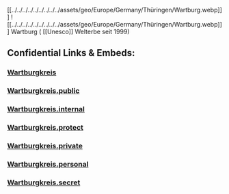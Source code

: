 
[[../../../../../../../../../assets/geo/Europe/Germany/Thüringen/Wartburg.webp]]] ![[../../../../../../../../../assets/geo/Europe/Germany/Thüringen/Wartburg.webp]]] 
Wartburg ( [[Unesco]] Welterbe seit 1999)  


## Confidential Links & Embeds: 

### [Wartburgkreis](/_Standards/Earth/Continent/Europe/Europe~Central/Germany/Germany~East/Thüringen/counties~TH/Wartburgkreis.md) 

### [Wartburgkreis.public](/_public/Earth/Continent/Europe/Europe~Central/Germany/Germany~East/Thüringen/counties~TH/Wartburgkreis.public.md) 

### [Wartburgkreis.internal](/_internal/Earth/Continent/Europe/Europe~Central/Germany/Germany~East/Thüringen/counties~TH/Wartburgkreis.internal.md) 

### [Wartburgkreis.protect](/_protect/Earth/Continent/Europe/Europe~Central/Germany/Germany~East/Thüringen/counties~TH/Wartburgkreis.protect.md) 

### [Wartburgkreis.private](/_private/Earth/Continent/Europe/Europe~Central/Germany/Germany~East/Thüringen/counties~TH/Wartburgkreis.private.md) 

### [Wartburgkreis.personal](/_personal/Earth/Continent/Europe/Europe~Central/Germany/Germany~East/Thüringen/counties~TH/Wartburgkreis.personal.md) 

### [Wartburgkreis.secret](/_secret/Earth/Continent/Europe/Europe~Central/Germany/Germany~East/Thüringen/counties~TH/Wartburgkreis.secret.md)

